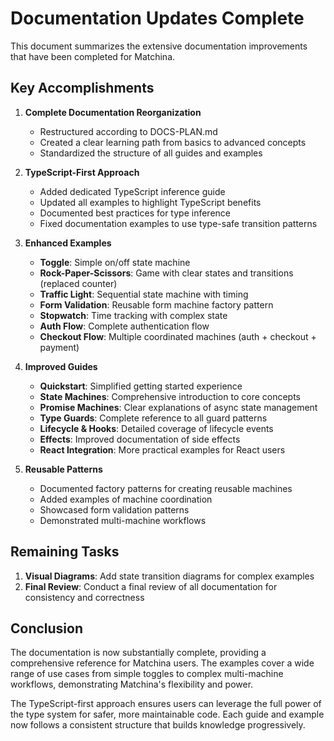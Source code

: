 # Documentation Updates Complete

This document summarizes the extensive documentation improvements that have been completed for Matchina.

## Key Accomplishments

1. **Complete Documentation Reorganization**
   - Restructured according to DOCS-PLAN.md
   - Created a clear learning path from basics to advanced concepts
   - Standardized the structure of all guides and examples

2. **TypeScript-First Approach**
   - Added dedicated TypeScript inference guide
   - Updated all examples to highlight TypeScript benefits
   - Documented best practices for type inference
   - Fixed documentation examples to use type-safe transition patterns

3. **Enhanced Examples**
   - **Toggle**: Simple on/off state machine
   - **Rock-Paper-Scissors**: Game with clear states and transitions (replaced counter)
   - **Traffic Light**: Sequential state machine with timing
   - **Form Validation**: Reusable form machine factory pattern
   - **Stopwatch**: Time tracking with complex state
   - **Auth Flow**: Complete authentication flow
   - **Checkout Flow**: Multiple coordinated machines (auth + checkout + payment)

4. **Improved Guides**
   - **Quickstart**: Simplified getting started experience
   - **State Machines**: Comprehensive introduction to core concepts
   - **Promise Machines**: Clear explanations of async state management
   - **Type Guards**: Complete reference to all guard patterns
   - **Lifecycle & Hooks**: Detailed coverage of lifecycle events
   - **Effects**: Improved documentation of side effects
   - **React Integration**: More practical examples for React users

5. **Reusable Patterns**
   - Documented factory patterns for creating reusable machines
   - Added examples of machine coordination
   - Showcased form validation patterns
   - Demonstrated multi-machine workflows

## Remaining Tasks

1. **Visual Diagrams**: Add state transition diagrams for complex examples
2. **Final Review**: Conduct a final review of all documentation for consistency and correctness

## Conclusion

The documentation is now substantially complete, providing a comprehensive reference for Matchina users. The examples cover a wide range of use cases from simple toggles to complex multi-machine workflows, demonstrating Matchina's flexibility and power.

The TypeScript-first approach ensures users can leverage the full power of the type system for safer, more maintainable code. Each guide and example now follows a consistent structure that builds knowledge progressively.
